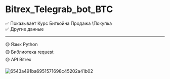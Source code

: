 # Bitrex_Telegrab_bot_BTC
✅ Показывает Курс Биткойна Продажа \Покупка <br>
✅ Другие данные <br>
<hr>
🟡 Язык Python <br>
🟡 Библиотека request <br>
🟡 API Bitrex <br>

![6543a491ba6951571698c45202a41b02](https://user-images.githubusercontent.com/45260512/124279753-259b6000-db48-11eb-8725-693338000ce2.gif)
